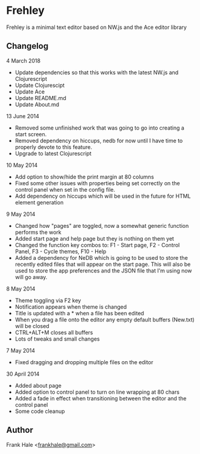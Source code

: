 # Frehley

Frehley is a minimal text editor based on NW.js and the Ace editor library

## Changelog

4 March 2018

* Update dependencies so that this works with the latest NW.js and Clojurescript
* Update Clojurescipt
* Update Ace
* Update README.md
* Update About.md

13 June 2014

* Removed some unfinished work that was going to go into creating a start
  screen.
* Removed dependency on hiccups, nedb for now until I have time to properly
  devote to this feature.
* Upgrade to latest Clojurescript

10 May 2014

* Add option to show/hide the print margin at 80 columns
* Fixed some other issues with properties being set correctly on the control
  panel when set in the config file.
* Add dependency on hiccups which will be used in the future for HTML element
  generation

9 May 2014

* Changed how "pages" are toggled, now a somewhat generic function performs the
  work
* Added start page and help page but they is nothing on them yet
* Changed the function key combos to: F1 - Start page, F2 - Control Panel,
  F3 - Cycle themes, F10 - Help
* Added a dependency for NeDB which is going to be used to store the recently
  edited files that will appear on the start page. This will also be used to
  store the app preferences and the JSON file that I'm using now will go away.

8 May 2014

* Theme toggling via F2 key
* Notification appears when theme is changed
* Title is updated with a \* when a file has been edited
* When you drag a file onto the editor any empty default buffers (New.txt) will
  be closed
* CTRL+ALT+M closes all buffers
* Lots of tweaks and small changes

7 May 2014

* Fixed dragging and dropping multiple files on the editor

30 April 2014

* Added about page
* Added option to control panel to turn on line wrapping at 80 chars
* Added a fade in effect when transitioning between the editor and the control
  panel
* Some code cleanup

## Author

Frank Hale &lt;frankhale@gmail.com&gt;
